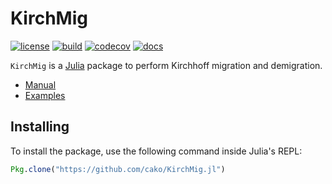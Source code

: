 # KirchMig

[![license](https://img.shields.io/github/license/mashape/apistatus.svg?maxAge=2592000)](https://github.com/JuliaMath/IterativeSolvers.jl/blob/master/LICENSE)
[![build](https://travis-ci.org/cako/KirchMig.jl.svg?branch=master)](https://travis-ci.org/cako/KirchMig.jl)
[![codecov](https://codecov.io/gh/cako/KirchMig.jl/branch/master/graph/badge.svg)](https://codecov.io/gh/cako/KirchMig.jl)
[![docs](https://img.shields.io/badge/docs-stable-blue.svg)](https://cako.github.io/KirchMig.jl)

`KirchMig` is a [Julia](http://julialang.org) package to perform Kirchhoff migration and demigration.

- [Manual](https://cako.github.io/KirchMig.jl/)
- [Examples](https://github.com/cako/KirchMig.jl/tree/master/notebooks)

## Installing

To install the package, use the following command inside Julia's REPL:
```julia
Pkg.clone("https://github.com/cako/KirchMig.jl")
```
